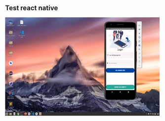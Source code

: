 ## Test react native

<img  alt="test react native" src="https://raw.githubusercontent.com/ouznoreyni/test-react-native/main/screenshot/Capture%20d%E2%80%99%C3%A9cran%20du%202021-06-04%2018-49-40.png?raw=true" width="500" height="320" />
